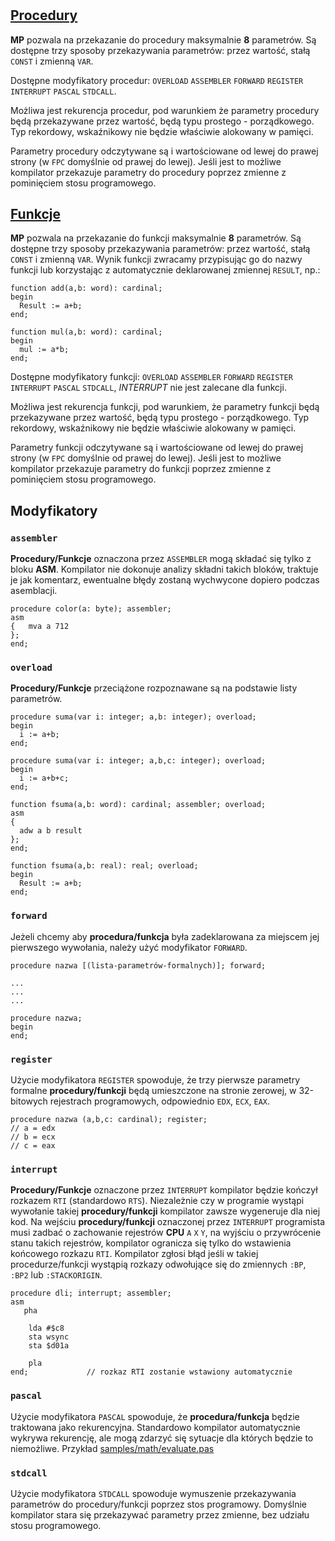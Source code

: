 #

## [Procedury](https://www.freepascal.org/docs-html/ref/refch14.html#x173-19500014)

**MP** pozwala na przekazanie do procedury maksymalnie **8** parametrów. Są dostępne trzy sposoby przekazywania parametrów: przez wartość, stałą `CONST` i zmienną `VAR`.

Dostępne modyfikatory procedur: `OVERLOAD` `ASSEMBLER` `FORWARD` `REGISTER` `INTERRUPT` `PASCAL` `STDCALL`.

Możliwa jest rekurencja procedur, pod warunkiem że parametry procedury będą przekazywane przez wartość, będą typu prostego - porządkowego. Typ rekordowy, wskaźnikowy nie będzie właściwie alokowany w pamięci.

Parametry procedury odczytywane są i wartościowane od lewej do prawej strony (w `FPC` domyślnie od prawej do lewej).
Jeśli jest to możliwe kompilator przekazuje parametry do procedury poprzez zmienne z pominięciem stosu programowego.

## [Funkcje](https://www.freepascal.org/docs-html/ref/refch14.html#x173-19500014)

**MP** pozwala na przekazanie do funkcji maksymalnie **8** parametrów. Są dostępne trzy sposoby przekazywania parametrów: przez wartość, stałą `CONST` i zmienną `VAR`. Wynik funkcji zwracamy przypisując go do nazwy funkcji lub korzystając z automatycznie deklarowanej zmiennej `RESULT`, np.:

```delphi
function add(a,b: word): cardinal;
begin
  Result := a+b;
end;

function mul(a,b: word): cardinal;
begin
  mul := a*b;
end;
```

Dostępne modyfikatory funkcji: `OVERLOAD` `ASSEMBLER` `FORWARD` `REGISTER` `INTERRUPT` `PASCAL` `STDCALL`, *INTERRUPT* nie jest zalecane dla funkcji.

Możliwa jest rekurencja funkcji, pod warunkiem, że parametry funkcji będą przekazywane przez wartość, będą typu prostego - porządkowego. Typ rekordowy, wskaźnikowy nie będzie właściwie alokowany w pamięci.

Parametry funkcji odczytywane są i wartościowane od lewej do prawej strony (w `FPC` domyślnie od prawej do lewej).
Jeśli jest to możliwe kompilator przekazuje parametry do funkcji poprzez zmienne z pominięciem stosu programowego.

## Modyfikatory

### `assembler`

**Procedury/Funkcje** oznaczona przez `ASSEMBLER` mogą składać się tylko z bloku **ASM**. Kompilator nie dokonuje analizy składni takich bloków, traktuje je jak komentarz, ewentualne błędy zostaną wychwycone dopiero podczas asemblacji.

```delphi
procedure color(a: byte); assembler;
asm
{   mva a 712
};
end;
```

### `overload`

**Procedury/Funkcje** przeciążone rozpoznawane są na podstawie listy parametrów.

```delphi
procedure suma(var i: integer; a,b: integer); overload;
begin
  i := a+b;
end;

procedure suma(var i: integer; a,b,c: integer); overload;
begin
  i := a+b+c;
end;

function fsuma(a,b: word): cardinal; assembler; overload;
asm
{
  adw a b result
};
end;

function fsuma(a,b: real): real; overload;
begin
  Result := a+b;
end;
```

### `forward`

Jeżeli chcemy aby **procedura/funkcja** była zadeklarowana za miejscem jej pierwszego wywołania, należy użyć modyfikator `FORWARD`.

```delphi
procedure nazwa [(lista-parametrów-formalnych)]; forward;

...
...
...

procedure nazwa;
begin
end;
```

### `register`

Użycie modyfikatora `REGISTER` spowoduje, że trzy pierwsze parametry formalne **procedury/funkcji** będą umieszczone na stronie zerowej, w 32-bitowych rejestrach programowych, odpowiednio `EDX`, `ECX`, `EAX`.

    procedure nazwa (a,b,c: cardinal); register;
    // a = edx
    // b = ecx
    // c = eax

### `interrupt`

**Procedury/Funkcje** oznaczone przez `INTERRUPT` kompilator będzie kończył rozkazem `RTI` (standardowo `RTS`).
Niezależnie czy w programie wystąpi wywołanie takiej **procedury/funkcji** kompilator zawsze wygeneruje dla niej kod.
Na wejściu **procedury/funkcji** oznaczonej przez `INTERRUPT` programista musi zadbać o zachowanie rejestrów **CPU** `A` `X` `Y`, na wyjściu o przywrócenie stanu takich rejestrów, kompilator ogranicza się tylko do wstawienia końcowego rozkazu `RTI`.
Kompilator zgłosi błąd jeśli w takiej procedurze/funkcji wystąpią rozkazy odwołujące się do zmiennych `:BP`, `:BP2` lub `:STACKORIGIN`.

```delphi
procedure dli; interrupt; assembler;
asm
   pha

    lda #$c8
    sta wsync
    sta $d01a

    pla
end;             // rozkaz RTI zostanie wstawiony automatycznie
```

### `pascal`

Użycie modyfikatora `PASCAL` spowoduje, że **procedura/funkcja** będzie traktowana jako rekurencyjna. Standardowo kompilator automatycznie wykrywa rekurencję, ale mogą zdarzyć się sytuacje dla których będzie to niemożliwe.
Przykład [samples/math/evaluate.pas](https://github.com/tebe6502/Mad-Pascal/blob/master/samples/math/evaluate.pas)

### `stdcall`

Użycie modyfikatora `STDCALL` spowoduje wymuszenie przekazywania parametrów do procedury/funkcji poprzez stos programowy. Domyślnie kompilator stara się przekazywać parametry przez zmienne, bez udziału stosu programowego.